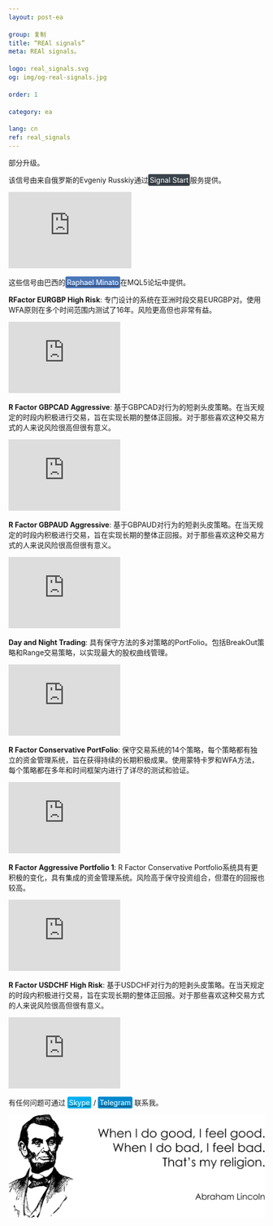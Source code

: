 ```yaml
---
layout: post-ea

group: 复制
title: “REAl signals”
meta: REAl signals。

logo: real_signals.svg
og: img/og-real-signals.jpg

order: 1

category: ea

lang: cn
ref: real_signals
---
```


部分升级。

该信号由来自俄罗斯的Evgeniy Russkiy通过<a href="https://www.signalstart.com/analysis/pipspool/50865" target="_blank"><span style="background-color:#3b434c; color:white; padding:3px; border-radius: 3px">Signal Start</span></a>服务提供。  
<iframe frameborder="0" width="242" height="150" src="https://www.signalstart.com/zh/widgets/1/50865?colors=578EBE,FFFFFF,004782"></iframe>

这些信号由巴西的<a href="https://www.mql5.com/zh/users/johnmacknamara" target="_blank"><span style="background-color:#4a76b8; color:white; padding:3px; border-radius: 3px">Raphael Minato</span></a>在MQL5论坛中提供。

**RFactor EURGBP High Risk**: 专门设计的系统在亚洲时段交易EURGBP对。使用WFA原则在多个时间范围内测试了16年。风险更高但也非常有益。  
<iframe frameborder="0" width="220" height="140" src="https://www.mql5.com/zh/signals/widget/signal/3ps8"></iframe>

**R Factor GBPCAD Aggressive**: 基于GBPCAD对行为的短剥头皮策略。在当天规定的时段内积极进行交易，旨在实现长期的整体正回报。对于那些喜欢这种交易方式的人来说风险很高但很有意义。  
<iframe frameborder="0" width="220" height="140" src="https://www.mql5.com/zh/signals/widget/signal/3qz7"></iframe>

**R Factor GBPAUD Aggressive**: 基于GBPAUD对行为的短剥头皮策略。在当天规定的时段内积极进行交易，旨在实现长期的整体正回报。对于那些喜欢这种交易方式的人来说风险很高但很有意义。  
<iframe frameborder="0" width="220" height="140" src="https://www.mql5.com/zh/signals/widget/signal/3rvu"></iframe>

**Day and Night Trading**: 具有保守方法的多对策略的PortFolio。包括BreakOut策略和Range交易策略，以实现最大的股权曲线管理。  
<iframe frameborder="0" width="220" height="140" src="https://www.mql5.com/zh/signals/widget/signal/3ps9"></iframe>

**R Factor Conservative PortFolio**: 保守交易系统的14个策略，每个策略都有独立的资金管理系统，旨在获得持续的长期积极成果。使用蒙特卡罗和WFA方法，每个策略都在多年和时间框架内进行了详尽的测试和验证。  
<iframe frameborder="0" width="220" height="140" src="https://www.mql5.com/zh/signals/widget/signal/3psa"></iframe>

**R Factor Aggressive Portfolio 1**: R Factor Conservative Portfolio系统具有更积极的变化，具有集成的资金管理系统。风险高于保守投资组合，但潜在的回报也较高。  
<iframe frameborder="0" width="220" height="140" src="https://www.mql5.com/zh/signals/widget/signal/3psb"></iframe>

**R Factor USDCHF High Risk**: 基于USDCHF对行为的短剥头皮策略。在当天规定的时段内积极进行交易，旨在实现长期的整体正回报。对于那些喜欢这种交易方式的人来说风险很高但很有意义。  
<iframe frameborder="0" width="220" height="140" src="https://www.mql5.com/zh/signals/widget/signal/3tkm"></iframe>

有任何问题可通过 <a href="skype:chutkoy89?call" target="_blank"><span style="background-color:#00aff0; color:white; padding:3px; border-radius: 3px">Skype</span></a> / <a href="https://t.me/chutkoy" target="_blank"><span style="background-color:#0088cc; color:white; padding:3px; border-radius: 3px">Telegram</span></a> 联系我。

<a data-fancybox="gallery" href="/img/programming/Lincoln.png"><img src="/img/programming/Lincoln.png" alt=""></a>
